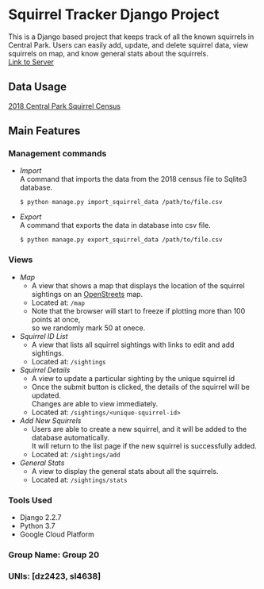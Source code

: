 # Squirrel Tracker Django Project
This is a Django based project that keeps track of all the known squirrels in Central Park. 
Users can easily add, update, and delete squirrel data, view squirrels on map, and know general stats about the squirrels.<br />
[Link to Server](https://psyched-throne-255421.appspot.com)

## Data Usage
[2018 Central Park Squirrel Census](https://data.cityofnewyork.us/Environment/2018-Central-Park-Squirrel-Census-Squirrel-Data/vfnx-vebw)

## Main Features
### Management commands
- *Import* <br />
A command that imports the data from the 2018 census file to Sqlite3 database.
  ```
  $ python manage.py import_squirrel_data /path/to/file.csv
  ```
- *Export* <br />
A command that exports the data in database into csv file.
  ```
  $ python manage.py export_squirrel_data /path/to/file.csv
  ```
### Views
- *Map* <br />
  - A view that shows a map that displays the location of the squirrel sightings on an [OpenStreets](https://www.openstreetmap.org/about/) map.
  - Located at: ```/map```
  - Note that the browser will start to freeze if plotting more than 100 points at once,<br />
  so we randomly mark 50 at onece.
- *Squirrel ID List* <br />
  - A view that lists all squirrel sightings with links to edit and add sightings.
  - Located at: ```/sightings```
- *Squirrel Details* <br />
  - A view to update a particular sighting by the unique squirrel id
  - Once the submit button is clicked, the details of the squirrel will be updated.<br />
  Changes are able to view immediately.
  - Located at: ```/sightings/<unique-squirrel-id>```
- *Add New Squirrels* <br />
  - Users are able to create a new squirrel, and it will be added to the database automatically.<br />
  It will return to the list page if the new squirrel is successfully added.
  - Located at: ```/sightings/add```
- *General Stats* <br />
  - A view to display the general stats about all the squirrels.
  - Located at: ```/sightings/stats```

### Tools Used
- Django 2.2.7
- Python 3.7
- Google Cloud Platform

### Group Name: Group 20
### UNIs: [dz2423, sl4638]
